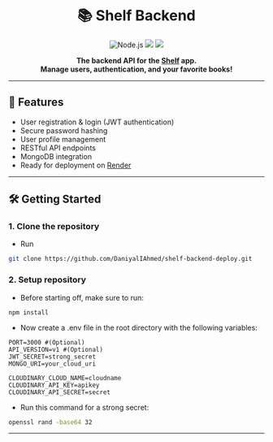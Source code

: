 <h1 align="center">📚 Shelf Backend</h1>

<p align="center">
  <img src="https://img.shields.io/badge/Node.js-18.x-green?logo=node.js" alt="Node.js"/>
  <img src="https://img.shields.io/badge/Express.js-Backend-blue?logo=express"/>
  <img src="https://img.shields.io/badge/Deployed%20on-Render.com-purple?logo=render"/>
</p>

<p align="center">
  <b>The backend API for the <a href="https://github.com/yourusername/shelf">Shelf</a> app.<br>
  Manage users, authentication, and your favorite books!</b>
</p>

---

## 🚀 Features

- User registration & login (JWT authentication)
- Secure password hashing
- User profile management
- RESTful API endpoints
- MongoDB integration
- Ready for deployment on [Render](https://render.com)

---

## 🛠️ Getting Started

### 1. Clone the repository
- Run
```bash
git clone https://github.com/DaniyalIAhmed/shelf-backend-deploy.git
```
### 2. Setup repository
- Before starting off, make sure to run:
```
npm install
```
- Now create a .env file in the root directory with the following variables:
```env
PORT=3000 #(Optional)
API_VERSION=v1 #(Optional)
JWT_SECRET=strong_secret
MONGO_URI=your_cloud_uri

CLOUDINARY_CLOUD_NAME=cloudname
CLOUDINARY_API_KEY=apikey
CLOUDINARY_API_SECRET=secret
```
- Run this command for a strong secret:
```bash
openssl rand -base64 32
```
---
